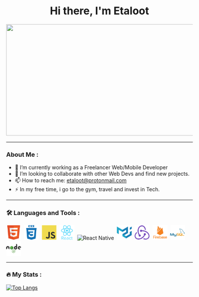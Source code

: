 <h1 align="center">
 Hi there, I'm Etaloot
<!--   <img src="https://giphy.com/gifs/matrix-cinematography-sk6yL9EGVeAcE" width="30px"/> -->
</h1>

<div align="center">
    <img src="https://images.pexels.com/photos/4439901/pexels-photo-4439901.jpeg?auto=compress&cs=tinysrgb&w=1260&h=750&dpr=1" width="600" height="300"/>
</div>



<!--
**Etaloot/etaloot** is a ✨ _special_ ✨ repository because its `README.md` (this file) appears on your GitHub profile.
-->


---


### About Me :
- 🔭 I’m currently working as a Freelancer Web/Mobile Developer
- 👯 I’m looking to collaborate with other Web Devs and find new projects.
- 📫 How to reach me: etaloot@protonmail.com
- ⚡ In my free time, i go to the gym, travel and invest in Tech.

---


### :hammer_and_wrench: Languages and Tools :

<div>
  <img src="https://github.com/devicons/devicon/blob/master/icons/html5/html5-original.svg" title="HTML5" alt="HTML" width="40" height="40"/>&nbsp;
  <img src="https://github.com/devicons/devicon/blob/master/icons/css3/css3-plain-wordmark.svg"  title="CSS3" alt="CSS" width="40" height="40"/>&nbsp;
  <img src="https://github.com/devicons/devicon/blob/master/icons/javascript/javascript-original.svg" title="JavaScript" alt="JavaScript" width="40" height="40"/>&nbsp;
  <img src="https://github.com/devicons/devicon/blob/master/icons/react/react-original-wordmark.svg" title="React" alt="React" width="40" height="40"/>&nbsp;
  <img src="https://miro.medium.com/max/828/1*kw4JOw5KIj54IvbgEJiWeA.png" title="React Native" alt="React Native" width="40" height="40"/>&nbsp;
  <img src="https://github.com/devicons/devicon/blob/master/icons/materialui/materialui-original.svg" title="Material UI" alt="Material UI" width="40" height="40"/>&nbsp;
  <img src="https://github.com/devicons/devicon/blob/master/icons/redux/redux-original.svg" title="Redux" alt="Redux " width="40" height="40"/>&nbsp;
  <img src="https://github.com/devicons/devicon/blob/master/icons/firebase/firebase-plain-wordmark.svg" title="Firebase" alt="Firebase" width="40" height="40"/>&nbsp;
  <img src="https://github.com/devicons/devicon/blob/master/icons/mysql/mysql-original-wordmark.svg" title="MySQL"  alt="MySQL" width="40" height="40"/>&nbsp;
  <img src="https://github.com/devicons/devicon/blob/master/icons/nodejs/nodejs-original-wordmark.svg" title="NodeJS" alt="NodeJS" width="40" height="40"/>&nbsp; 
</div>

---

### :fire: My Stats :
[![Top Langs](https://github-readme-stats.vercel.app/api/top-langs/?username=etaloot&layout=compact&theme=vision-friendly-dark)](https://github.com/anuraghazra/github-readme-stats)
